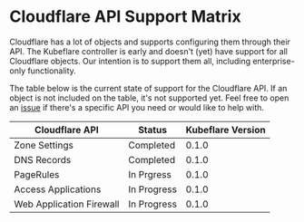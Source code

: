 # Cloudflare API Support Matrix

Cloudflare has a lot of objects and supports configuring them through their API.
The Kubeflare controller is early and doesn't (yet) have support for all Cloudflare objects.
Our intention is to support them all, including enterprise-only functionality.

The table below is the current state of support for the Cloudflare API. 
If an object is not included on the table, it's not supported yet. 
Feel free to open an [issue](https://github.com/replicatedhq/kubeflare/issues/new) if there's a specific API you need or would like to help with.

| Cloudflare API | Status | Kubeflare Version |
|----------------|--------|-------------------|
| Zone Settings | Completed | 0.1.0 |
| DNS Records | Completed | 0.1.0 |
| PageRules | In Prgress | 0.1.0 |
| Access Applications | In Progress | 0.1.0 |
| Web Application Firewall | In Progress | 0.1.0 |
